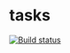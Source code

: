 # tasks
[![Build status](https://ci.appveyor.com/api/projects/status/ysrvfu4orp884w7y?svg=true)](https://ci.appveyor.com/project/Tigerminde/tasks)
